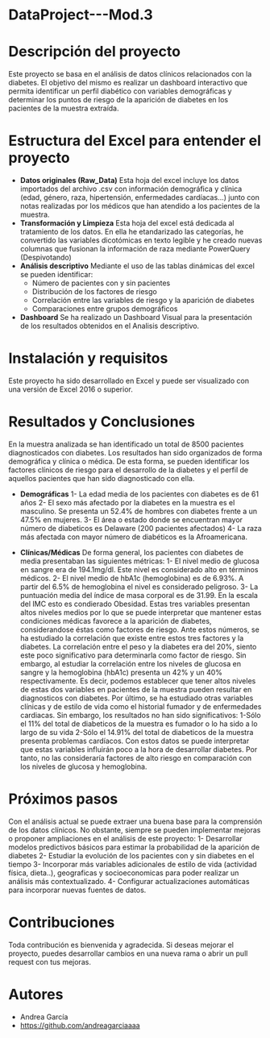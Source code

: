 # DataProject---Mod.3
# Descripción del proyecto 
Este proyecto se basa en el análisis de datos clínicos relacionados con la diabetes. El objetivo del mismo es realizar un dashboard interactivo que permita identificar un perfil diabético con variables demográficas y determinar los puntos de riesgo de la aparición de diabetes en los pacientes de la muestra extraída. 
# Estructura del Excel para entender el proyecto
- **Datos originales (Raw_Data)** Esta hoja del excel incluye los datos importados del archivo .csv con información demográfica y clínica (edad, género, raza, hipertensión, enfermedades cardíacas...) junto con notas realizadas por los médicos que han atendido a los pacientes de la muestra.
- **Transformación y Limpieza** Esta hoja del excel está dedicada al tratamiento de los datos. En ella he etandarizado las categorías, he convertido las variables dicotómicas en texto legible y he creado nuevas columnas que fusionan la información de raza mediante PowerQuery (Despivotando)
- **Análisis descriptivo** Mediante el uso de las tablas dinámicas del excel se pueden identificar:
   - Número de pacientes con y sin pacientes
   - Distribución de los factores de riesgo
   - Correlación entre las variables de riesgo y la aparición de diabetes
   - Comparaciones entre grupos demográficos
- **Dashboard** Se ha realizado un Dashboard Visual para la presentación de los resultados obtenidos en el Analisis descriptivo.
# Instalación y requisitos
Este proyecto ha sido desarrollado en Excel y puede ser visualizado con una versión de Excel 2016 o superior. 
# Resultados y Conclusiones
En la muestra analizada se han identificado un total de 8500 pacientes diagnosticados con diabetes. Los resultados han sido organizados de forma demográfica y clínica o médica. De esta forma, se pueden identificar los factores clínicos de riesgo para el desarrollo de la diabetes y el perfil de aquellos pacientes que han sido diagnosticado con ella. 

-  **Demográficas** 
 1- La edad media de los pacientes con diabetes es de 61 años
 2- El sexo más afectado por la diabetes en la muestra es el masculino. Se presenta un 52.4% de hombres con diabetes frente a un 47.5% en mujeres. 
 3- El área o estado donde se encuentran mayor número de diabeticos es Delaware (200 pacientes afectados)
 4- La raza más afectada con mayor número de diabéticos es la Afroamericana. 
 
 - **Clínicas/Médicas**
 De forma general, los pacientes con diabetes de media presentaban las siguientes métricas:
 1- El nivel medio de glucosa en sangre era de 194.1mg/dl. Este nivel es considerado alto en términos médicos. 
 2- El nivel medio de hbA1c (hemoglobina) es de 6.93%. A partir del 6.5% de hemoglobina el nivel es considerado peligroso. 
 3- La puntuación media del índice de masa corporal es de 31.99. En la escala del IMC esto es condierado Obesidad. 
Estas tres variables presentan altos niveles medios por lo que se puede interpretar que mantener estas condiciones médicas favorece a la aparición de diabetes, considerandose éstas como factores de riesgo. 
Ante estos números, se ha estudiado la correlación que existe entre estos tres factores y la diabetes. La correlación entre el peso y la diabetes era del 20%, siento este poco significativo para determinarla como factor de riesgo. Sin embargo, al estudiar la correlación entre los niveles de glucosa en sangre y la hemoglobina (hbA1c) presenta un 42% y un 40% respectivamente. Es decir, podemos establecer que tener altos niveles de estas dos variables en pacientes de la muestra pueden resultar en diagnosticos con diabetes. 
Por último, se ha estudiado otras variables clínicas y de estilo de vida como el historial fumador y de enfermedades cardiacas. Sin embargo, los resultados no han sido significativos:
 1-Sólo el 11% del total de diabeticos de la muestra es fumador o lo ha sido a lo largo de su vida
 2-Sólo el 14.91% del total de diabeticos de la muestra presenta problemas cardíacos. 
Con estos datos se puede interpretar que estas variables influirán poco a la hora de desarrollar diabetes. Por tanto, no las consideraría factores de alto riesgo en comparación con los niveles de glucosa y hemoglobina. 
# Próximos pasos 
Con el análisis actual se puede extraer una buena base para la comprensión de los datos clínicos. No obstante, siempre se pueden implementar mejoras o proponer ampliaciones en el análisis de este proyecto:
1- Desarrollar modelos predictivos básicos para estimar la probabilidad de la aparición de diabetes 
2- Estudiar la evolución de los pacientes con y sin diabetes en el tiempo 
3- Incorporar más variables adicionales de estilo de vida (actividad física, dieta..), geograficas y socioeconomicas para poder realizar un análisis más contextualizado. 
4- Configurar actualizaciones automáticas para incorporar nuevas fuentes de datos.
# Contribuciones
Toda contribución es bienvenida y agradecida. Si deseas mejorar el proyecto, puedes desarrollar cambios en una nueva rama o abrir un pull request con tus mejoras.
# Autores 
- Andrea García
- https://github.com/andreagarciaaaa 
